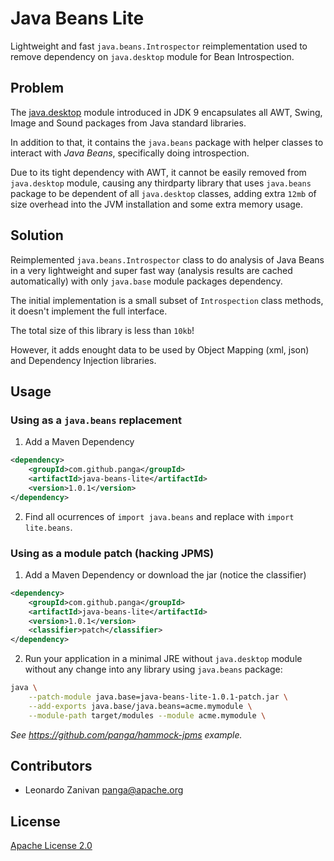 # Java Beans Lite

Lightweight and fast `java.beans.Introspector` reimplementation used to remove dependency on `java.desktop` module for Bean Introspection.

## Problem

The [java.desktop](https://docs.oracle.com/javase/9/docs/api/java.desktop-summary.html) module introduced in JDK 9 encapsulates all AWT, Swing, Image and Sound packages from Java standard libraries.

In addition to that, it contains the `java.beans` package with helper classes to interact with *Java Beans*, specifically doing introspection.

Due to its tight dependency with AWT, it cannot be easily removed from `java.desktop` module, causing any thirdparty library that uses `java.beans` package to be dependent of all `java.desktop` classes, adding extra `12mb` of size overhead into the JVM installation and some extra memory usage.

## Solution

Reimplemented `java.beans.Introspector` class to do analysis of Java Beans in a very lightweight and super fast way (analysis results are cached automatically) with only `java.base` module packages dependency.

The initial implementation is a small subset of `Introspection` class methods, it doesn't implement the full interface.

The total size of this library is less than `10kb`!

However, it adds enought data to be used by Object Mapping (xml, json) and Dependency Injection libraries.

## Usage

### Using as a `java.beans` replacement

1. Add a Maven Dependency

```xml
<dependency>
    <groupId>com.github.panga</groupId>
    <artifactId>java-beans-lite</artifactId>
    <version>1.0.1</version>
</dependency>
```

2. Find all ocurrences of `import java.beans` and replace with `import lite.beans`.

### Using as a module patch (hacking JPMS)

1. Add a Maven Dependency or download the jar (notice the classifier)

```xml
<dependency>
    <groupId>com.github.panga</groupId>
    <artifactId>java-beans-lite</artifactId>
    <version>1.0.1</version>
    <classifier>patch</classifier>
</dependency>
```

2. Run your application in a minimal JRE without `java.desktop` module without any change into any library using `java.beans` package:

```bash
java \
    --patch-module java.base=java-beans-lite-1.0.1-patch.jar \
    --add-exports java.base/java.beans=acme.mymodule \
    --module-path target/modules --module acme.mymodule \
```

_See https://github.com/panga/hammock-jpms example._

## Contributors

* Leonardo Zanivan <panga@apache.org>

## License

[Apache License 2.0](LICENSE)